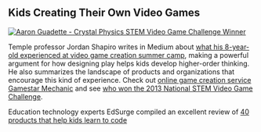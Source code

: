 
## Kids Creating Their Own Video Games

<a href="https://medium.com/adventures-in-consumer-technology/8b4e04ad0485" title="Are Kids Who Make Their Own Video Games Better Prepared For The Digital Future?">
<img src="http://res.cloudinary.com/parentcc/image/upload/e_saturation,q_61/v1373638348/stemchallenge_u6sn6e.jpg" alt="Aaron Guadette - Crystal Physics STEM Video Game Challenge Winner" />
</a>

Temple professor Jordan Shapiro writes in Medium about [what his 8-year-old experienced at video game creation summer camp](https://medium.com/adventures-in-consumer-technology/8b4e04ad0485 "Are Kids Who Make Their Own Video Games Better Prepared For The Digital Future?"), making a powerful argument for how designing play helps kids develop higher-order thinking. He also summarizes the landscape of products and organizations that encourage this kind of experience. Check out [online game creation service Gamestar Mechanic](http://gamestarmechanic.com/) and see [who won the 2013 National STEM Video Game Challenge](http://www.joanganzcooneycenter.org/wp-content/uploads/2013/07/2013-STEM-Challenge-Winners.pdf "Announcing the Winners of the 2013 National STEM Video Game Challenge - See more at: http://stemchallenge.org/classrooms/announcing-the-winners-of-the-2013-national-stem-video-game-challenge/#sthash.27iHscvw.dpuf").

Education technology experts EdSurge compiled an excellent review of [40 products that help kids learn to code](https://www.edsurge.com/guide/teaching-kids-to-code "Teach Kids To Code")
